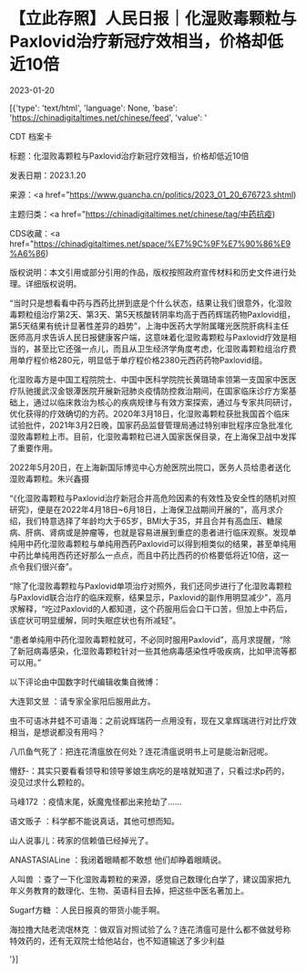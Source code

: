# 【立此存照】人民日报｜化湿败毒颗粒与Paxlovid治疗新冠疗效相当，价格却低近10倍

2023-01-20

[{'type': 'text/html', 'language': None, 'base': 'https://chinadigitaltimes.net/chinese/feed', 'value': '

CDT 档案卡

标题：化湿败毒颗粒与Paxlovid治疗新冠疗效相当，价格却低近10倍

发表日期：2023.1.20

来源：<a href="https://www.guancha.cn/politics/2023_01_20_676723.shtml)

主题归类：<a href="https://chinadigitaltimes.net/chinese/tag/中药抗疫)

CDS收藏：<a href="https://chinadigitaltimes.net/space/%E7%9C%9F%E7%90%86%E9%A6%86)

版权说明：本文引用或部分引用的作品，版权按照政府宣传材料和历史文件进行处理。详细版权说明。





“当时只是想看看中药与西药比拼到底是个什么状态，结果让我们很意外，化湿败毒颗粒组治疗第2天、第3天、第5天核酸转阴率均高于西药辉瑞药物Paxlovid组，第5天结果有统计显著性差异的趋势”，上海中医药大学附属曙光医院肝病科主任医师高月求告诉人民日报健康客户端，这意味着化湿败毒颗粒与Paxlovid疗效是相当的，甚至比它还强一点儿，而且从卫生经济学角度考虑，化湿败毒颗粒组治疗费用单疗程价格280元，明显低于单疗程价格2380元西药药物Paxlovid组。

化湿败毒方是中国工程院院士、中国中医科学院院长黄璐琦率领第一支国家中医医疗队驰援武汉金银潭医院开展新冠肺炎疫情防控救治期间，在国家临床诊疗方案基础上，通过以临床救治为核心的疾病规律与有效方案探索，通过与专家共同研讨，优化获得的疗效确切的方药。2020年3月18日，化湿败毒颗粒获批我国首个临床试验批件，2021年3月2日晚，国家药品监督管理局通过特别审批程序应急批准化湿败毒颗粒上市。目前，化湿败毒颗粒已进入国家医保目录，在上海保卫战中发挥了重要作用。

2022年5月20日，在上海新国际博览中心方舱医院出院口，医务人员给患者送化湿败毒颗粒。朱兴鑫摄

“《化湿败毒颗粒与Paxlovid治疗新冠合并高危险因素的有效性及安全性的随机对照研究》，便是在2022年4月18日~6月18日，上海保卫战期间开展的”，高月求介绍，我们特意选择了年龄均大于65岁，BMI大于35，并且合并有高血压、糖尿病、肝病、肾病或是肿瘤等，也就是容易进展到重症的患者进行临床观察。发现单纯用中药化湿败毒颗粒与单纯用西药Paxlovid可以得到相类似的结果，甚至单纯用中药比单纯用西药还好那么一点点，而且中药比西药的价格要低将近10倍，这一点令我们很兴奋”。

“除了化湿败毒颗粒与Paxlovid单项治疗对照外，我们还同步进行了化湿败毒颗粒与Paxlovid联合治疗的临床观察，结果显示，Paxlovid的副作用明显减少”，高月求解释，“吃过Paxlovid的人都知道，这个药服用后会口干口苦，但加上中药后，该症状可明显缓解，同时失眠症状也有所减轻”。

“患者单纯用中药化湿败毒颗粒就可，不必同时服用Paxlovid”，高月求提醒，“除了新冠病毒感染，化湿败毒颗粒针对一些其他病毒感染性呼吸疾病，比如甲流等都可以用。”

以下评论由中国数字时代编辑收集自微博：



大连郭文昱 ：请专家全家阳后服用此方。

虫不可语冰井蛙不可语海：之前说辉瑞药一点用没有，现在又拿辉瑞进行对比疗效相当，是想说都没有用吗？

八爪鱼气死了：把连花清瘟放在何处？连花清瘟说明书上可是能治新冠呢。

懵舒-：其实只要看看领导和领导爹娘生病吃的是啥就知道了，只看过求p药的，没见过求什么颗粒的。

马峰172 ：疫情末尾，妖魔鬼怪都出来抢劫了……

语文贩子 ：科学都不能说真话，其他可想而知。

山人说事儿：砖家的信赖值已经掉光了。

ANASTASIALine ：我闭着眼睛都不敢想 他们却睁着眼睛说。

人叫兽 ：查了一下化湿败毒颗粒的来源，感觉自己数理化白学了，建议国家把九年义务教育的数理化、生物、英语科目去掉，把这些中医名著加上。

Sugarf方糖 ：人民日报真的带货小能手啊。

海拉撸大陆老流氓林克 ：做双盲对照试验了么？连花清瘟可是什么都不做就号称特效药的，还有无双院士给他站台，也不知道输送了多少利益

'}]